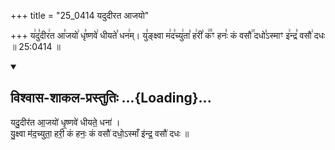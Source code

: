 +++
title = "25_0414 यदुदीरत आजयो"

+++
य꣢दु꣣दीर꣢त आ꣣जयो꣢ धृ꣣ष्णवे꣢ धीयते꣣ धन꣢म्। यु꣣ङ्क्ष्वा म꣢द꣣च्यु꣢ता꣣ ह꣢री꣣ क꣢꣫ꣳ हनः꣣ कं वसौ꣢꣯ दधो꣣ऽस्माꣳ इ꣢न्द्र꣣ वसौ꣢ दधः ॥ 25:0414 ॥

<div class="js_include" newlevelforh1="2" title="विश्वास-शाकल-प्रस्तुतिः" unfilled url="/vedAH_Rk/shAkalam/saMhitA/vishvAsa-prastutiH/01/081/03_yadudIrata_Ajayo.md">
<details open><summary><h2>विश्वास-शाकल-प्रस्तुतिः ...{Loading}...</h2></summary>


यदु॒दीर॑त आ॒जयो॑ धृ॒ष्णवे॑ धीयते॒ धना॑ ।  
यु॒क्ष्वा म॑द॒च्युता॒ हरी॒ कं हनः॒ कं वसौ॑ दधो॒ऽस्माँ इ॑न्द्र॒ वसौ॑ दधः ॥

</details>
</div>